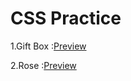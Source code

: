 <h1>CSS Practice</h1>
<p>1.Gift Box  :<a href="https://kiranolichhetri.github.io/CSS/Gift%20Box/">Preview</a></p>
<p>2.Rose  :<a href="https://kiranolichhetri.github.io/CSS/Rose/">Preview</a></p>
